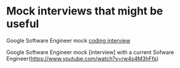 # Mock interviews that might be useful

 Google Software Engineer mock [coding interview](https://www.youtube.com/watch?v=riBWq1DvVb8)

 Google Software Engineer mock [interview] with a current Sofware Engineer(https://www.youtube.com/watch?v=rw4s4M3hFfs)
